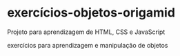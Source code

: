 # exercícios-objetos-origamid
Projeto para aprendizagem de HTML, CSS e JavaScript

exercícios para aprendizagem e manipulação de objetos